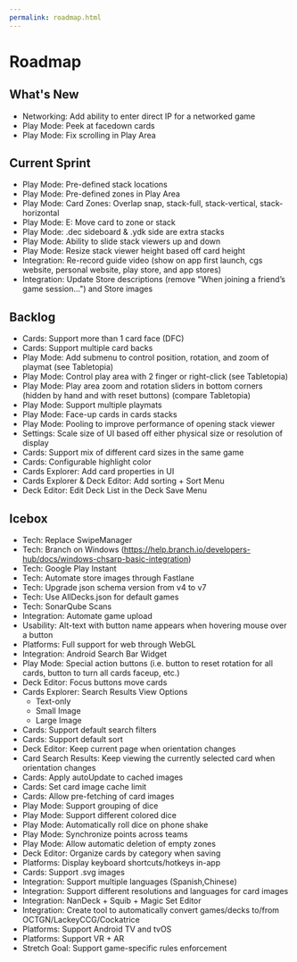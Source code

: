 ```yaml
---
permalink: roadmap.html
---
```


# Roadmap

## What's New
- Networking: Add ability to enter direct IP for a networked game
- Play Mode: Peek at facedown cards
- Play Mode: Fix scrolling in Play Area

## Current Sprint
- Play Mode: Pre-defined stack locations
- Play Mode: Pre-defined zones in Play Area
- Play Mode: Card Zones: Overlap snap, stack-full, stack-vertical, stack-horizontal
- Play Mode: E: Move card to zone or stack
- Play Mode: .dec sideboard & .ydk side are extra stacks
- Play Mode: Ability to slide stack viewers up and down
- Play Mode: Resize stack viewer height based off card height
- Integration: Re-record guide video (show on app first launch, cgs website, personal website, play store, and app stores)
- Integration: Update Store descriptions (remove "When joining a friend’s game session...") and Store images

## Backlog
- Cards: Support more than 1 card face (DFC)
- Cards: Support multiple card backs
- Play Mode: Add submenu to control position, rotation, and zoom of playmat (see Tabletopia)
- Play Mode: Control play area with 2 finger or right-click (see Tabletopia)
- Play Mode: Play area zoom and rotation sliders in bottom corners (hidden by hand and with reset buttons) (compare Tabletopia)
- Play Mode: Support multiple playmats
- Play Mode: Face-up cards in cards stacks
- Play Mode: Pooling to improve performance of opening stack viewer
- Settings: Scale size of UI based off either physical size or resolution of display
- Cards: Support mix of different card sizes in the same game
- Cards: Configurable highlight color
- Cards Explorer: Add card properties in UI
- Cards Explorer & Deck Editor: Add sorting + Sort Menu
- Deck Editor: Edit Deck List in the Deck Save Menu

## Icebox
- Tech: Replace SwipeManager
- Tech: Branch on Windows (https://help.branch.io/developers-hub/docs/windows-chsarp-basic-integration)
- Tech: Google Play Instant
- Tech: Automate store images through Fastlane
- Tech: Upgrade json schema version from v4 to v7
- Tech: Use AllDecks.json for default games
- Tech: SonarQube Scans
- Integration: Automate game upload
- Usability: Alt-text with button name appears when hovering mouse over a button
- Platforms: Full support for web through WebGL
- Integration: Android Search Bar Widget
- Play Mode: Special action buttons (i.e. button to reset rotation for all cards, button to turn all cards faceup, etc.)
- Deck Editor: Focus buttons move cards
- Cards Explorer: Search Results View Options
  - Text-only
  - Small Image
  - Large Image
- Cards: Support default search filters
- Cards: Support default sort
- Deck Editor: Keep current page when orientation changes
- Card Search Results: Keep viewing the currently selected card when orientation changes
- Cards: Apply autoUpdate to cached images
- Cards: Set card image cache limit
- Cards: Allow pre-fetching of card images
- Play Mode: Support grouping of dice
- Play Mode: Support different colored dice
- Play Mode: Automatically roll dice on phone shake
- Play Mode: Synchronize points across teams
- Play Mode: Allow automatic deletion of empty zones
- Deck Editor: Organize cards by category when saving
- Platforms: Display keyboard shortcuts/hotkeys in-app
- Cards: Support .svg images
- Integration: Support multiple languages (Spanish,Chinese)
- Integration: Support different resolutions and languages for card images
- Integration: NanDeck + Squib + Magic Set Editor
- Integration: Create tool to automatically convert games/decks to/from OCTGN/LackeyCCG/Cockatrice
- Platforms: Support Android TV and tvOS
- Platforms: Support VR + AR
- Stretch Goal: Support game-specific rules enforcement
